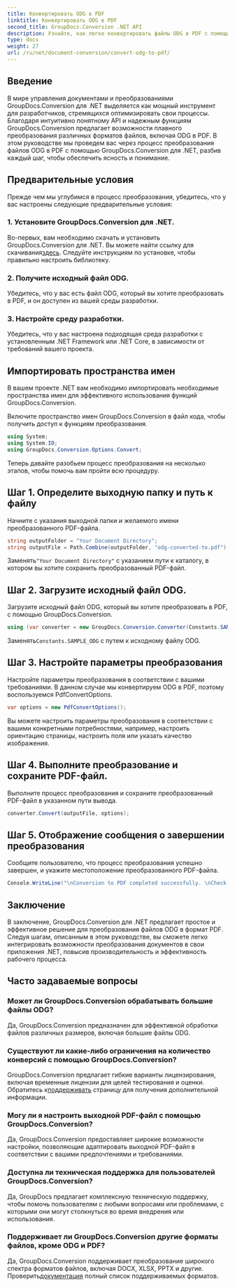 ```yaml
---
title: Конвертировать ODG в PDF
linktitle: Конвертировать ODG в PDF
second_title: GroupDocs.Conversion .NET API
description: Узнайте, как легко конвертировать файлы ODG в PDF с помощью GroupDocs.Conversion для .NET. Расширьте свои возможности управления документами.
type: docs
weight: 27
url: /ru/net/document-conversion/convert-odg-to-pdf/
---
```

## Введение
В мире управления документами и преобразованиями GroupDocs.Conversion для .NET выделяется как мощный инструмент для разработчиков, стремящихся оптимизировать свои процессы. Благодаря интуитивно понятному API и надежным функциям GroupDocs.Conversion предлагает возможности плавного преобразования различных форматов файлов, включая ODG в PDF. В этом руководстве мы проведем вас через процесс преобразования файлов ODG в PDF с помощью GroupDocs.Conversion для .NET, разбив каждый шаг, чтобы обеспечить ясность и понимание.
## Предварительные условия
Прежде чем мы углубимся в процесс преобразования, убедитесь, что у вас настроены следующие предварительные условия:
### 1. Установите GroupDocs.Conversion для .NET.
 Во-первых, вам необходимо скачать и установить GroupDocs.Conversion для .NET. Вы можете найти ссылку для скачивания[здесь](https://releases.groupdocs.com/conversion/net/). Следуйте инструкциям по установке, чтобы правильно настроить библиотеку.
### 2. Получите исходный файл ODG.
Убедитесь, что у вас есть файл ODG, который вы хотите преобразовать в PDF, и он доступен из вашей среды разработки.
### 3. Настройте среду разработки.
Убедитесь, что у вас настроена подходящая среда разработки с установленным .NET Framework или .NET Core, в зависимости от требований вашего проекта.

## Импортировать пространства имен
В вашем проекте .NET вам необходимо импортировать необходимые пространства имен для эффективного использования функций GroupDocs.Conversion.

Включите пространство имен GroupDocs.Conversion в файл кода, чтобы получить доступ к функциям преобразования.
```csharp
using System;
using System.IO;
using GroupDocs.Conversion.Options.Convert;
```

Теперь давайте разобьем процесс преобразования на несколько этапов, чтобы помочь вам пройти всю процедуру.
## Шаг 1. Определите выходную папку и путь к файлу
Начните с указания выходной папки и желаемого имени преобразованного PDF-файла.
```csharp
string outputFolder = "Your Document Directory";
string outputFile = Path.Combine(outputFolder, "odg-converted-to.pdf");
```
 Заменять`"Your Document Directory"` с указанием пути к каталогу, в котором вы хотите сохранить преобразованный PDF-файл.
## Шаг 2. Загрузите исходный файл ODG.
Загрузите исходный файл ODG, который вы хотите преобразовать в PDF, с помощью GroupDocs.Conversion.
```csharp
using (var converter = new GroupDocs.Conversion.Converter(Constants.SAMPLE_ODG))
```
 Заменять`Constants.SAMPLE_ODG` с путем к исходному файлу ODG.
## Шаг 3. Настройте параметры преобразования
Настройте параметры преобразования в соответствии с вашими требованиями. В данном случае мы конвертируем ODG в PDF, поэтому воспользуемся PdfConvertOptions.
```csharp
var options = new PdfConvertOptions();
```
Вы можете настроить параметры преобразования в соответствии с вашими конкретными потребностями, например, настроить ориентацию страницы, настроить поля или указать качество изображения.
## Шаг 4. Выполните преобразование и сохраните PDF-файл.
Выполните процесс преобразования и сохраните преобразованный PDF-файл в указанном пути вывода.
```csharp
converter.Convert(outputFile, options);
```
## Шаг 5. Отображение сообщения о завершении преобразования
Сообщите пользователю, что процесс преобразования успешно завершен, и укажите местоположение преобразованного PDF-файла.
```csharp
Console.WriteLine("\nConversion to PDF completed successfully. \nCheck output in {0}", outputFolder);
```

## Заключение
В заключение, GroupDocs.Conversion для .NET предлагает простое и эффективное решение для преобразования файлов ODG в формат PDF. Следуя шагам, описанным в этом руководстве, вы сможете легко интегрировать возможности преобразования документов в свои приложения .NET, повысив производительность и эффективность рабочего процесса.
## Часто задаваемые вопросы
### Может ли GroupDocs.Conversion обрабатывать большие файлы ODG?
Да, GroupDocs.Conversion предназначен для эффективной обработки файлов различных размеров, включая большие файлы ODG.
### Существуют ли какие-либо ограничения на количество конверсий с помощью GroupDocs.Conversion?
 GroupDocs.Conversion предлагает гибкие варианты лицензирования, включая временные лицензии для целей тестирования и оценки. Обратитесь к[поддерживать](https://forum.groupdocs.com/c/conversion/11) страницу для получения дополнительной информации.
### Могу ли я настроить выходной PDF-файл с помощью GroupDocs.Conversion?
Да, GroupDocs.Conversion предоставляет широкие возможности настройки, позволяющие адаптировать выходной PDF-файл в соответствии с вашими предпочтениями и требованиями.
### Доступна ли техническая поддержка для пользователей GroupDocs.Conversion?
Да, GroupDocs предлагает комплексную техническую поддержку, чтобы помочь пользователям с любыми вопросами или проблемами, с которыми они могут столкнуться во время внедрения или использования.
### Поддерживает ли GroupDocs.Conversion другие форматы файлов, кроме ODG и PDF?
 Да, GroupDocs.Conversion поддерживает преобразование широкого спектра форматов файлов, включая DOCX, XLSX, PPTX и другие. Проверить[документация](https://reference.groupdocs.com/conversion/net/) полный список поддерживаемых форматов.